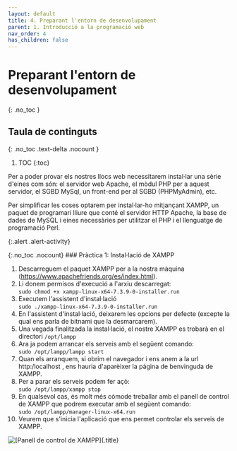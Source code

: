 ```yaml
---
layout: default
title: 4. Preparant l'entorn de desenvolupament
parent: 1. Introducció a la programació web
nav_order: 4
has_children: false
---
```

# Preparant l'entorn de desenvolupament
{: .no_toc }

## Taula de continguts
{: .no_toc .text-delta  .nocount }

1. TOC
{:toc}

Per a poder provar els nostres llocs web necessitarem instal·lar una
sèrie d\'eines com són: el servidor web Apache, el mòdul PHP per a
aquest servidor, el SGBD MySql, un front-end per al SGBD (PHPMyAdmin),
etc.

Per simplificar les coses optarem per instal·lar-ho mitjançant XAMPP, un
paquet de programari lliure que conté el servidor HTTP Apache, la base
de dades de MySQL i eines necessàries per utilitzar el PHP i el
llenguatge de programació Perl.

{:.alert .alert-activity}
<div markdown="1">
{:.no_toc .nocount}
### Pràctica 1: Instal·lació de XAMPP 

1.  Descarreguem el paquet XAMPP per a la nostra màquina
    (https://www.apachefriends.org/es/index.html).
2.  Li donem permisos d\'execució a l\'arxiu descarregat:\
    `sudo chmod +x xampp-linux-x64-7.3.9-0-installer.run`
3.  Executem l\'assistent d\'instal·lació\
    `sudo ./xampp-linux-x64-7.3.9-0-installer.run`
4.  En l\'assistent d\'instal·lació, deixarem les opcions per defecte
    (excepte la qual ens parla de bitnami que la desmarcarem).
5.  Una vegada finalitzada la instal·lació, el nostre XAMPP es trobarà
    en el directori `/opt/lampp`
6.  Ara ja podem arrancar els serveis amb el següent comando:\
    `sudo /opt/lampp/lampp start`
7.  Quan els arranquem, si obrim el navegador i ens anem a la url
    http:/localhost , ens hauria d\'aparèixer la pàgina de benvinguda de
    XAMPP.
8.  Per a parar els serveis podem fer açò:\
    `sudo /opt/lampp/xampp stop`
9.  En qualsevol cas, és molt més còmode treballar amb el panell de
    control de XAMPP que podrem executar amb el següent comando:\
    `sudo /opt/lampp/manager-linux-x64.run`
10. Veurem que s\'inicia l\'aplicació que ens permet controlar els
    serveis de XAMPP.

![[*Panell de control de
XAMPP*]{.title}](Captura_de_pantalla_a_2019-09-13_21-03-02.png "Panell de control de XAMPP")
</div>


